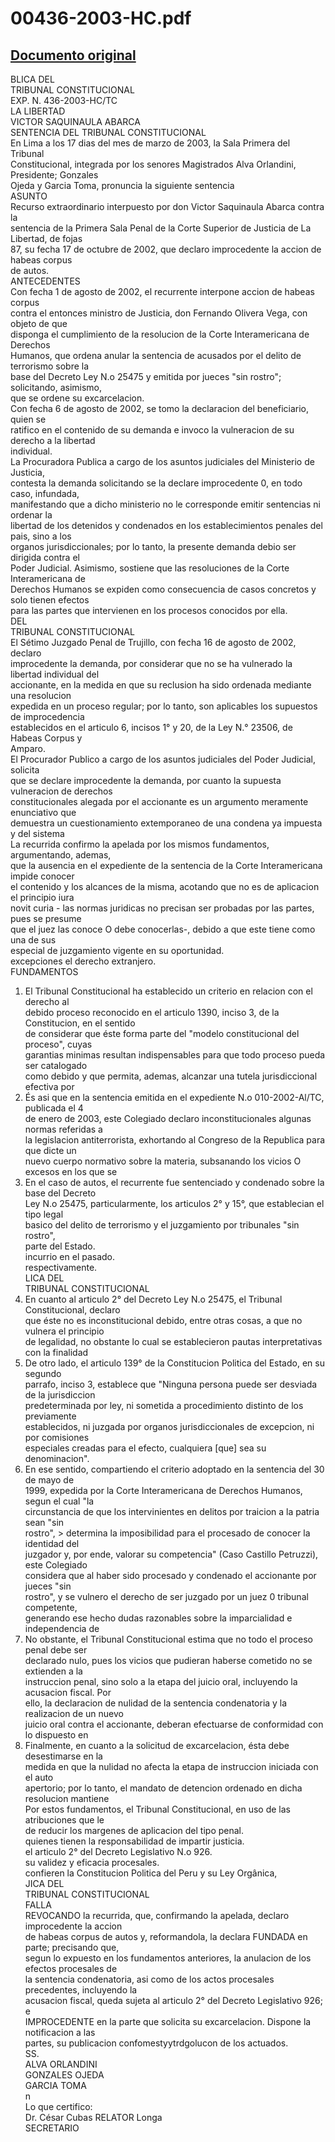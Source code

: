 
00436-2003-HC.pdf
=================
  
[Documento original](https://tc.gob.pe/jurisprudencia/2003/00436-2003-HC.pdf)  
---  
BLICA DEL  
TRIBUNAL CONSTITUCIONAL  
EXP. N. 436-2003-HC/TC  
LA LIBERTAD  
VICTOR SAQUINAULA ABARCA  
SENTENCIA DEL TRIBUNAL CONSTITUCIONAL  
En Lima a los 17 dias del mes de marzo de 2003, la Sala Primera del Tribunal  
Constitucional, integrada por los senores Magistrados Alva Orlandini, Presidente; Gonzales  
Ojeda y Garcia Toma, pronuncia la siguiente sentencia  
ASUNTO  
Recurso extraordinario interpuesto por don Victor Saquinaula Abarca contra la  
sentencia de la Primera Sala Penal de la Corte Superior de Justicia de La Libertad, de fojas  
87, su fecha 17 de octubre de 2002, que declaro improcedente la accion de habeas corpus  
de autos.  
ANTECEDENTES  
Con fecha 1 de agosto de 2002, el recurrente interpone accion de habeas corpus  
contra el entonces ministro de Justicia, don Fernando Olivera Vega, con objeto de que  
disponga el cumplimiento de la resolucion de la Corte Interamericana de Derechos  
Humanos, que ordena anular la sentencia de acusados por el delito de terrorismo sobre la  
base del Decreto Ley N.o 25475 y emitida por jueces "sin rostro"; solicitando, asimismo,  
que se ordene su excarcelacion.  
Con fecha 6 de agosto de 2002, se tomo la declaracion del beneficiario, quien se  
ratifico en el contenido de su demanda e invoco la vulneracion de su derecho a la libertad  
individual.  
La Procuradora Publica a cargo de los asuntos judiciales del Ministerio de Justicia,  
contesta la demanda solicitando se la declare improcedente 0, en todo caso, infundada,  
manifestando que a dicho ministerio no le corresponde emitir sentencias ni ordenar la  
libertad de los detenidos y condenados en los establecimientos penales del pais, sino a los  
organos jurisdiccionales; por lo tanto, la presente demanda debio ser dirigida contra el  
Poder Judicial. Asimismo, sostiene que las resoluciones de la Corte Interamericana de  
Derechos Humanos se expiden como consecuencia de casos concretos y solo tienen efectos  
para las partes que intervienen en los procesos conocidos por ella.  
 DEL  
TRIBUNAL CONSTITUCIONAL  
El Sétimo Juzgado Penal de Trujillo, con fecha 16 de agosto de 2002, declaro  
improcedente la demanda, por considerar que no se ha vulnerado la libertad individual del  
accionante, en la medida en que su reclusion ha sido ordenada mediante una resolucion  
expedida en un proceso regular; por lo tanto, son aplicables los supuestos de improcedencia  
establecidos en el articulo 6, incisos 1° y 20, de la Ley N.° 23506, de Habeas Corpus y  
Amparo.  
El Procurador Publico a cargo de los asuntos judiciales del Poder Judicial, solicita  
que se declare improcedente la demanda, por cuanto la supuesta vulneracion de derechos  
constitucionales alegada por el accionante es un argumento meramente enunciativo que  
demuestra un cuestionamiento extemporaneo de una condena ya impuesta y del sistema  
La recurrida confirmo la apelada por los mismos fundamentos, argumentando, ademas,  
que la ausencia en el expediente de la sentencia de la Corte Interamericana impide conocer  
el contenido y los alcances de la misma, acotando que no es de aplicacion el principio iura  
novit curia - las normas juridicas no precisan ser probadas por las partes, pues se presume  
que el juez las conoce O debe conocerlas-, debido a que este tiene como una de sus  
especial de juzgamiento vigente en su oportunidad.  
excepciones el derecho extranjero.  
FUNDAMENTOS  
1. El Tribunal Constitucional ha establecido un criterio en relacion con el derecho al  
debido proceso reconocido en el articulo 1390, inciso 3, de la Constitucion, en el sentido  
de considerar que éste forma parte del "modelo constitucional del proceso", cuyas  
garantias minimas resultan indispensables para que todo proceso pueda ser catalogado  
como debido y que permita, ademas, alcanzar una tutela jurisdiccional efectiva por  
2. És asi que en la sentencia emitida en el expediente N.o 010-2002-Al/TC, publicada el 4  
de enero de 2003, este Colegiado declaro inconstitucionales algunas normas referidas a  
la legislacion antiterrorista, exhortando al Congreso de la Republica para que dicte un  
nuevo cuerpo normativo sobre la materia, subsanando los vicios O excesos en los que se  
3. En el caso de autos, el recurrente fue sentenciado y condenado sobre la base del Decreto  
Ley N.o 25475, particularmente, los articulos 2° y 15°, que establecian el tipo legal  
basico del delito de terrorismo y el juzgamiento por tribunales "sin rostro",  
parte del Estado.  
incurrio en el pasado.  
respectivamente.  
LICA DEL  
TRIBUNAL CONSTITUCIONAL  
4. En cuanto al articulo 2° del Decreto Ley N.o 25475, el Tribunal Constitucional, declaro  
que éste no es inconstitucional debido, entre otras cosas, a que no vulnera el principio  
de legalidad, no obstante lo cual se establecieron pautas interpretativas con la finalidad  
5. De otro lado, el articulo 139° de la Constitucion Politica del Estado, en su segundo  
parrafo, inciso 3, establece que "Ninguna persona puede ser desviada de la jurisdiccion  
predeterminada por ley, ni sometida a procedimiento distinto de los previamente  
establecidos, ni juzgada por organos jurisdiccionales de excepcion, ni por comisiones  
especiales creadas para el efecto, cualquiera [que] sea su denominacion".  
6. En ese sentido, compartiendo el criterio adoptado en la sentencia del 30 de mayo de  
1999, expedida por la Corte Interamericana de Derechos Humanos, segun el cual "la  
circunstancia de que los intervinientes en delitos por traicion a la patria sean "sin  
rostro", > determina la imposibilidad para el procesado de conocer la identidad del  
juzgador y, por ende, valorar su competencia" (Caso Castillo Petruzzi), este Colegiado  
considera que al haber sido procesado y condenado el accionante por jueces "sin  
rostro", y se vulnero el derecho de ser juzgado por un juez 0 tribunal competente,  
generando ese hecho dudas razonables sobre la imparcialidad e independencia de  
7. No obstante, el Tribunal Constitucional estima que no todo el proceso penal debe ser  
declarado nulo, pues los vicios que pudieran haberse cometido no se extienden a la  
instruccion penal, sino solo a la etapa del juicio oral, incluyendo la acusacion fiscal. Por  
ello, la declaracion de nulidad de la sentencia condenatoria y la realizacion de un nuevo  
juicio oral contra el accionante, deberan efectuarse de conformidad con lo dispuesto en  
8. Finalmente, en cuanto a la solicitud de excarcelacion, ésta debe desestimarse en la  
medida en que la nulidad no afecta la etapa de instruccion iniciada con el auto  
apertorio; por lo tanto, el mandato de detencion ordenado en dicha resolucion mantiene  
Por estos fundamentos, el Tribunal Constitucional, en uso de las atribuciones que le  
de reducir los margenes de aplicacion del tipo penal.  
quienes tienen la responsabilidad de impartir justicia.  
el articulo 2° del Decreto Legislativo N.o 926.  
su validez y eficacia procesales.  
confieren la Constitucion Politica del Peru y su Ley Orgânica,  
JICA DEL  
TRIBUNAL CONSTITUCIONAL  
FALLA  
REVOCANDO la recurrida, que, confirmando la apelada, declaro improcedente la accion  
de habeas corpus de autos y, reformandola, la declara FUNDADA en parte; precisando que,  
segun lo expuesto en los fundamentos anteriores, la anulacion de los efectos procesales de  
la sentencia condenatoria, asi como de los actos procesales precedentes, incluyendo la  
acusacion fiscal, queda sujeta al articulo 2° del Decreto Legislativo 926; e  
IMPROCEDENTE en la parte que solicita su excarcelacion. Dispone la notificacion a las  
partes, su publicacion confomestyytrdgolucon de los actuados.  
SS.  
ALVA ORLANDINI  
GONZALES OJEDA  
GARCIA TOMA  
 n  
Lo que certifico:  
Dr. César Cubas RELATOR Longa  
SECRETARIO